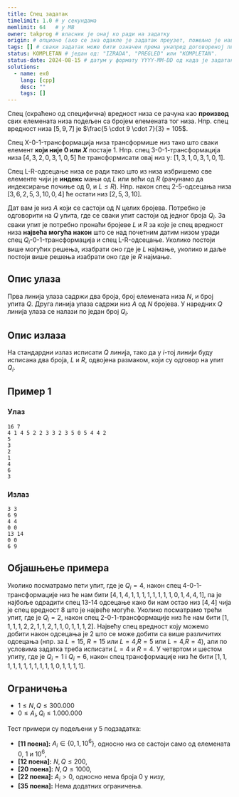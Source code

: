 ```yaml
---
title: Спец задатак
timelimit: 1.0 # у секундама
memlimit: 64   # y MB
owner: takprog # власник је онај ко ради на задатку
origin: # опционо (ако се зна одакле је задатак преузет, пожељно је навести извор)
tags: [] # сваки задатак може бити означен према унапред договореној листи ознака
status: KOMPLETAN # један од: "IZRADA", "PREGLED" или "KOMPLETAN".
status-date: 2024-08-15 # датум у формату YYYY-MM-DD од када је задатак у наведеном статусу
solutions:
  - name: ex0
    lang: [cpp]
    desc: ""
    tags: []
---
```


Спец (скраћено од специфична) вредност низа се рачуна као **производ** свих елемената низа подељен са бројем елемената тог низа. Нпр. спец вредност низа $[5, 9, 7]$ je $\frac{5 \cdot 9 \cdot 7}{3} = 105$.

Спец X-0-1-трансформација низа трансформише низ тако што сваки елемент **који није $0$ или $X$** постаје $1$. Нпр. спец 3-0-1-трансформација низа $[4, 3, 2, 0, 3, 1, 0, 5]$ ће трансформисати овај низ у: $[1, 3, 1, 0, 3, 1, 0, 1]$.

Спец L-R-одсецање низа се ради тако што из низа избришемо све елементе чији је **индекс** мањи од $L$ или већи од $R$ (рачунамо да индексирање почиње од $0$, и $L \leq R$). Нпр. након спец 2-5-одсецања низа $[3, 6, 2, 5, 3, 10, 0, 4]$ ће остати низ $[2, 5, 3, 10]$.

Дат вам је низ $А$ који се састоји од $N$ целих бројева. Потребно је одговорити на $Q$ упита, где се сваки упит састоји од једног броја $Q_i$. За сваки упит је потребно пронаћи бројеве $L$ и $R$ за које је спец вредност низа **највећа могућа након** што се над почетним датим низом уради спец $Q_i$-0-1-трансформација и спец L-R-одсецање. Уколико постоји више могућих решења, изабрати оно где је $L$ најмање, уколико и даље постоји више решења изабрати оно где је $R$ најмање.


## Опис улаза

Прва линија улаза садржи два броја, број елемената низа $N$, и број упита $Q$.
Друга линија улаза садржи низ $A$ од $N$ бројева.
У наредних $Q$ линија улаза се налази по један број $Q_i$.

## Опис излаза

На стандардни излаз исписати $Q$ линија, тако да у $i$-тој линији буду исписана два броја, $L$ и $R$, одвојена размаком, који су одговор на упит $Q_i$.

## Пример 1

### Улаз

```
16 7
4 1 4 5 2 2 3 3 2 3 5 0 5 4 4 2
5
3
2
1
4
6
3
```

### Излаз

```
3 3
6 9
4 4
0 0
13 14
0 0
6 9
```
## Објашњење примера

Уколико посматрамо пети упит, где је $Q_i = 4$, након спец 4-0-1-трансформације низ ће нам бити $[4,1,4,1,1,1,1,1,1,1,1,0,1,4,4,1]$, па је најбоље одрадити спец 13-14 одсецање како би нам остао низ $[4,4]$ чија је спец вредност $8$ што је највеће могуће.
Уколико посматрамо трећи упит, где је $Q_i = 2$, након спец 2-0-1-трансформације низ ће нам бити $[1,1,1,1,2,2,1,1,2,1,1,0,1,1,1,2]$. Највећу спец вредност коју можемо добити након одсецања је 2 што се може добити са више различитих одсецања (нпр. за $L=15$, $R=15$ или $L=4$,$R=5$ или $L=4$,$R=4$), али по условима задатка треба исписати $L=4$ и $R=4$.
У четвртом и шестом упиту, где је $Q_i = 1$ i $Q_i = 6$, након спец трансформације низ ће бити $[1,1,1,1,1,1,1,1,1,1,1,0,1,1,1,1]$.


## Ограничења

-   $1 \leq N,Q \leq 300.000$
-   $0 \leq A_i, Q_i \leq 1.000.000$

Тест примери су подељени у 5 подзадатка:

-   **[11 поена]:** $A_i \in \{0, 1, 10^6\}$, односно низ се састоји само од елемената $0$, $1$ и $10^6$,
-   **[12 поена]:** $N,Q \leq 200$,
-   **[20 поена]:** $N,Q \leq 1000$,
-   **[22 поена]:** $A_i > 0$, односно нема броја $0$ у низу,
-   **[35 поена]:** Нема додатних ограничења.
